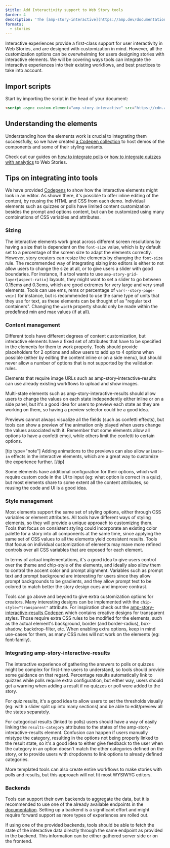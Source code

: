 ```yaml
---
$title: Add Interactivity support to Web Story tools
$order: 4
description: 'The [amp-story-interactive](https://amp.dev/documentation/components/amp-story-interactive/?format=stories) component provides various imersive elements that can be integrated into tools. Given the wide variety of options available to customize the elements, we have detailed what tools can do to have a seamless integration into the story creation workflow'
formats:
  - stories 
---
```


Interactive experiences provide a first-class support for user interactivity in Web Stories, and are designed with customization in mind. However, all the customization options can be overwhelming for users designing stories with interactive elements. We will be covering ways tools can integrate the interactive experiences into their existing workflows, and best practices to take into account.

## Import scripts

Start by importing the script in the head of your document:

```html
<script async custom-element="amp-story-interactive" src="https://cdn.ampproject.org/v0/amp-story-interactive-0.1.js"></script>
```

## Understanding the elements

Understanding how the elements work is crucial to integrating them successfully, so we have created [a Codepen collection](https://codepen.io/collection/DEGRLE) to host demos of the components and some of their styling variants.

Check out our guides on [how to integrate polls](https://amp.dev/documentation/examples/components/amp-story-interactive-poll/?format=stories) or [how to integrate quizzes with analytics](https://amp.dev/documentation/examples/components/amp-story-interactive-quiz/?format=stories) to Web Stories.

## Tips on integrating into tools

We have provided [Codepens](https://codepen.io/collection/DEGRLE) to show how the interactive elements might look in an editor. As shown there, it's possible to offer inline editing of the content, by reusing the HTML and CSS from each demo. Individual elements such as quizzes or polls have limited content customization besides the prompt and options content, but can be customized using many combinations of CSS variables and attributes.

### Sizing

The interactive elements work great across different screen resolutions by having a size that is dependent on the `font-size` value, which is by default set to a percentage of the screen size to adapt the elements correctly. However, story creators can resize the elements by changing the `font-size` rule. The recommended way of integrating sizing into editors is either to not allow users to change the size at all, or to give users a slider with good boundaries. For instance, if a tool wants to use `amp-story-grid-layer[aspect-ratio]` layouts, they might want to set a slider to go between 0.15ems and 0.3ems, which are good extremes for very large and very small elements. Tools can use ems, rems or percentage of `var(--story-page-vmin)` for instance, but is recommended to use the same type of units that they use for text, as these elements can be thought of as "regular text containers". Changing the `width` property should only be made within the predefined min and max values (if at all).

### Content management

Different tools have different degrees of content customization, but interactive elements have a fixed set of attributes that have to be specified in the elements for them to work properly. Tools should provide placeholders for 2 options and allow users to add up to 4 options when possible (either by editing the content inline or on a side menu), but should never allow a number of options that is not supported by the validation rules.

Elements that require image URLs such as amp-story-interactive-results can use already existing workflows to upload and show images.

Multi-state elements such as amp-story-interactive-results should allow users to change the values on each state independently either inline or on a side panel, but it's a good idea for users to preview each state as they are working on them, so having a preview selector could be a good idea.

Previews cannot always visualize all the fields (such as confetti effects), but tools can show a preview of the animation only played when users change the values associated with it. Remember that some elements allow all options to have a confetti emoji, while others limit the confetti to certain options. 

[tip type="note"]
Adding animations to the previews can also allow `animate-in` effects in the interactive elements, which are a great way to customize the experience further.
[/tip]

Some elements have additional configuration for their options, which will require custom code in the UI to input (eg: what option is correct in a quiz), but most elements share to some extent all the content attributes, so reusing the code and UI is a good idea.

### Style management

Most elements support the same set of styling options, either through CSS variables or element attributes. All tools have different ways of styling elements, so they will provide a unique approach to customizing them. Tools that focus on consistent styling could incorporate an existing color palette for a story into all components at the same time, since applying the same set of CSS values to all the elements yield consistent results. Tools that focus on individual customization of elements may mave more refined controls over all CSS variables that are exposed for each element.

In terms of actual implementations, it's a good idea to give users control over the theme and chip-style of the elements, and ideally also allow them to control the accent color and prompt alignment. Variables such as prompt text and prompt background are interesting for users since they allow prompt backgrounds to be gradients, and they allow prompt text to be colored to match better the story design cues and improve contrast.

Tools can go above and beyond to give extra customization options for creators. Many interesting designs can be implemented with the `chip-style="transparent"` attribute. For inspiration check out the [amp-story-interactive-results Codepen](https://codepen.io/mszylkowski/pen/abNWzdb) which contains creative designs for transparent styles. Those require extra CSS rules to be modified for the elements, such as the actual element's background, border (and border-radius), box-shadow, backdrop-filter, etc. When enabling extra options, keep in mind use-cases for them, as many CSS rules will not work on the elements (eg: font-family).

### Integrating amp-story-interactive-results

The interactive experience of gathering the answers to polls or quizzes might be complex for first-time users to understand, so tools should provide some guidance on that regard. Percentage results automatically link to quizzes while polls require extra configuration, but either way, users should get a warning when adding a result if no quizzes or poll were added to the story.

For quiz results, it's a good idea to allow users to set the thresholds visually (eg: with a slider split up into many sections) and be able to edit/preview all the states separately.

For categorical results (linked to polls) users should have a way of easily linking the `results-category` attributes to the states of the amp-story-interactive-results element. Confusion can happen if users manually mistype the category, resulting in the options not being properly linked to the result state, so it's a good idea to either give feedback to the user when the category in an option doesn't match the other categories defined on the story, or to provide users with dropdowns to link options to already defined categories.

More templated tools can also create entire workflows to make stories with polls and results, but this approach will not fit most WYSIWYG editors.

### Backends

Tools can support their own backends to aggregate the data, but it is recommended to use one of the already available endpoints in the [documentation](https://amp.dev/documentation/components/amp-story-interactive?format=stories). Setting up a backend is a significant effort and might require forward support as more types of experiences are rolled out.

If using one of the provided backends, tools should be able to fetch the state of the interactive data directly through the same endpoint as provided in the backend. This information can be either gathered server side or on the frontend.
